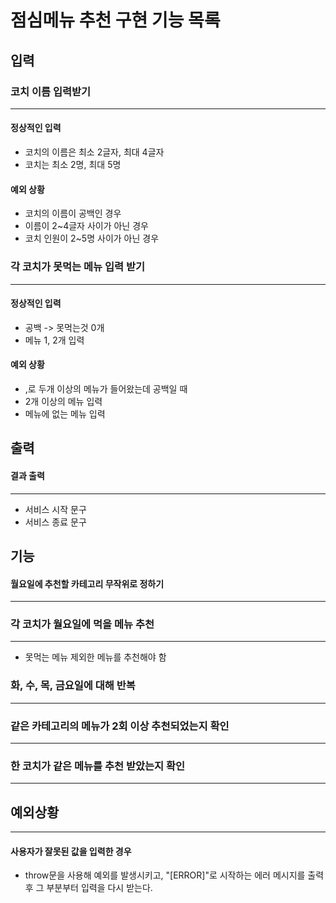 # 점심메뉴 추천 구현 기능 목록

## 입력
### 코치 이름 입력받기
---
#### 정상적인 입력
- 코치의 이름은 최소 2글자, 최대 4글자
- 코치는 최소 2명, 최대 5명

#### 예외 상황
- 코치의 이름이 공백인 경우
- 이름이 2~4글자 사이가 아닌 경우
- 코치 인원이 2~5명 사이가 아닌 경우


### 각 코치가 못먹는 메뉴 입력 받기
---
#### 정상적인 입력
- 공백 -> 못먹는것 0개
- 메뉴 1, 2개 입력

#### 예외 상황
- ,로 두개 이상의 메뉴가 들어왔는데 공백일 때
- 2개 이상의 메뉴 입력
- 메뉴에 없는 메뉴 입력

## 출력
#### 결과 출력
---
- 서비스 시작 문구
- 서비스 종료 문구

## 기능
#### 월요일에 추천할 카테고리 무작위로 정하기
---

### 각 코치가 월요일에 먹을 메뉴 추천
---
- 못먹는 메뉴 제외한 메뉴를 추천해야 함

### 화, 수, 목, 금요일에 대해 반복
---

### 같은 카테고리의 메뉴가 2회 이상 추천되었는지 확인
---

### 한 코치가 같은 메뉴를 추천 받았는지 확인
---

## 예외상황
---
#### 사용자가 잘못된 값을 입력한 경우 
- throw문을 사용해 예외를 발생시키고, "[ERROR]"로 시작하는 에러 메시지를 출력 후 그 부분부터 입력을 다시 받는다.